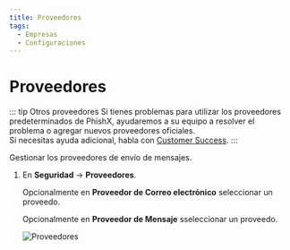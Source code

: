 ```yaml
---
title: Proveedores
tags:
  - Empresas
  - Configuraciones
---
```

# Proveedores

::: tip Otros proveedores
Si tienes problemas para utilizar los proveedores predeterminados de PhishX, ayudaremos a su equipo a resolver el problema o agregar nuevos proveedores oficiales.<br>
Si necesitas ayuda adicional, habla con [Customer Success](mailto:cs@phishx.io).
:::

Gestionar los proveedores de envío de mensajes.

1. En **Seguridad** -> **Proveedores**.

   Opcionalmente en **Proveedor de Correo electrónico** seleccionar un proveedo.

   Opcionalmente en **Proveedor de Mensaje** sseleccionar un proveedo.

   ![Proveedores](https://cdn.phishx.io/phishx-docs/images/phishx_companies_providers_01.webp)
